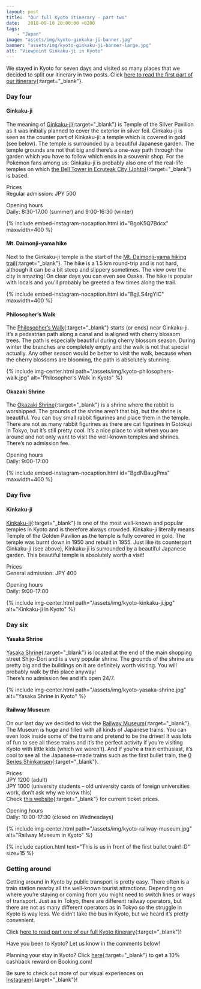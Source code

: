 ```yaml
---
layout: post
title:  "Our full Kyoto itinerary - part two"
date:   2018-09-10 20:00:00 +0200
tags:
    - "Japan"
image: "assets/img/kyoto-ginkaku-ji-banner.jpg"
banner: "assets/img/kyoto-ginkaku-ji-banner-large.jpg"
alt: "Viewpoint Ginkaku-ji in Kyoto"
---
```


We stayed in Kyoto for seven days and visited so many places that we decided to split our itinerary in two posts. Click [here to read the first part of our itinerary][blog post one]{:target="_blank"}. 

### Day four

#### Ginkaku-ji

The meaning of [Ginkaku-ji][ginkaku-ji]{:target="_blank"} is Temple of the Silver Pavilion as it was initially planned to cover the exterior in silver foil. Ginkaku-ji is seen as the counter part of Kinkaku-ji: a temple which is covered in gold (see below). The temple is surrounded by a beautiful Japanese garden. The temple grounds are not that big and there’s a one-way path through the garden which you have to follow which ends in a souvenir shop. For the Pokémon fans among us: Ginkaku-ji is probably also one of the real-life temples on which [the Bell Tower in Ecruteak City (Johto)][bell tower]{:target="_blank"} is based.

Prices  
Regular admission: JPY 500  

Opening hours  
Daily: 8:30-17.00 (summer) and 9:00-16:30 (winter)  

{% include embed-instagram-nocaption.html id="BgoK5Q7Bdcx" maxwidth=400 %}

#### Mt. Daimonji-yama hike 

Next to the Ginkaku-ji temple is the start of the [Mt. Daimonji-yama hiking trail][mt daimonji-yama]{:target="_blank"}. The hike is a 1.5 km round-trip and is not hard, although it can be a bit steep and slippery sometimes. The view over the city is amazing! On clear days you can even see Osaka. The hike is popular with locals and you’ll probably be greeted a few times along the trail.

{% include embed-instagram-nocaption.html id="BgjLS4rgYIC" maxwidth=400 %}

#### Philosopher’s Walk

The [Philosopher’s Walk][philosophers walk]{:target="_blank"} starts (or ends) near Ginkaku-ji. It’s a pedestrian path along a canal and is aligned with cherry blossom trees. The path is especially beautiful during cherry blossom season. During winter the branches are completely empty and the walk is not that special actually. Any other season would be better to visit the walk, because when the cherry blossoms are blooming, the path is absolutely stunning. 

{% include img-center.html path="/assets/img/kyoto-philosophers-walk.jpg" alt="Philosopher's Walk in Kyoto" %}

#### Okazaki Shrine

The [Okazaki Shrine][okazaki shrine]{:target="_blank"} is a shrine where the rabbit is worshipped. The grounds of the shrine aren’t that big, but the shrine is beautiful. You can buy small rabbit figurines and place them in the temple. There are not as many rabbit figurines as there are cat figurines in Gotokuji in Tokyo, but it’s still pretty cool. It’s a nice place to visit when you are around and not only want to visit the well-known temples and shrines.   
There’s no admission fee.

Opening hours  
Daily: 9:00-17:00  

{% include embed-instagram-nocaption.html id="BgdNBaugPms" maxwidth=400 %}

### Day five

#### Kinkaku-ji

[Kinkaku-ji][kinkaku-ji]{:target="_blank"} is one of the most well-known and popular temples in Kyoto and is therefore always crowded. Kinkaku-ji literally means Temple of the Golden Pavilion as the temple is fully covered in gold. The temple was burnt down in 1950 and rebuilt in 1955. Just like its counterpart Ginkaku-ji (see above), Kinkaku-ji is surrounded by a beautiful Japanese garden. This beautiful temple is absolutely worth a visit! 

Prices  
General admission: JPY 400  

Opening hours  
Daily: 9:00-17:00  

{% include img-center.html path="/assets/img/kyoto-kinkaku-ji.jpg" alt="Kinkaku-ji in Kyoto" %}

### Day six

#### Yasaka Shrine

[Yasaka Shrine][yasaka shrine]{:target="_blank"} is located at the end of the main shopping street Shijo-Dori and is a very popular shrine. The grounds of the shrine are pretty big and the buildings on it are definitely worth visiting. You will probably walk by this place anyway!   
There’s no admission fee and it’s open 24/7.

{% include img-center.html path="/assets/img/kyoto-yasaka-shrine.jpg" alt="Yasaka Shrine in Kyoto" %}

#### Railway Museum

On our last day we decided to visit the [Railway Museum][railway museum]{:target="_blank"}. The Museum is huge and filled with all kinds of Japanese trains. You can even look inside some of the trains and pretend to be the driver! It was lots of fun to see all these trains and it’s the perfect activity if you’re visiting Kyoto with little kids (which we weren’t). And if you’re a train enthusiast, it’s cool to see all the Japanese-made trains such as the first bullet train, the [0 Series Shinkansen][0 series shinkansen]{:target="_blank"}.

Prices  
JPY 1200 (adult)  
JPY 1000 (university students – old university cards of foreign universities work, don’t ask why we know this)  
Check [this website][railway museum website]{:target="_blank"} for current ticket prices.

Opening hours  
Daily: 10:00-17:30 (closed on Wednesdays)   

{% include img-center.html path="/assets/img/kyoto-railway-museum.jpg" alt="Railway Museum in Kyoto" %}

{% include caption.html text="This is us in front of the first bullet train! :D" size=15 %}

### Getting around

Getting around in Kyoto by public transport is pretty easy. There often is a train station nearby all the well-known tourist attractions. Depending on where you’re staying or coming from you might need to switch lines or ways of transport. Just as in Tokyo, there are different railway operators, but there are not as many different operators as in Tokyo so the struggle in Kyoto is way less. We didn’t take the bus in Kyoto, but we heard it’s pretty convenient. 

Click [here to read part one of our full Kyoto itinerary][blog post one]{:target="_blank"}! 

Have you been to Kyoto? Let us know in the comments below!

Planning your stay in Kyoto? Click [here][booking.com]{:target="_blank"} to get a 10% cashback reward on Booking.com! 

Be sure to check out more of our visual experiences on [Instagram][instagram]{:target="_blank"}!

[instagram]: https://instagram.com/kipamojo 
[booking.com]: https://www.booking.com/s/11_6/joop9916 
[ginkaku-ji]: https://goo.gl/maps/9WJbVaQCkTz 
[bell tower]: https://bulbapedia.bulbagarden.net/wiki/Bell_Tower#Origin 
[mt daimonji-yama]: https://goo.gl/maps/B5dpe8Vo2oG2 
[philosophers walk]: https://goo.gl/maps/yTYgAdVxxhq 
[okazaki shrine]: https://goo.gl/maps/RGZxmxHW6UJ2 
[kinkaku-ji]: https://goo.gl/maps/9j7HePYM86D2 
[yasaka shrine]: https://goo.gl/maps/VEtytiYRRfR2 
[railway museum]: https://goo.gl/maps/bmLR5n5jzyA2 
[0 series shinkansen]: https://en.wikipedia.org/wiki/0_Series_Shinkansen#Preserved_examples 
[railway museum website]: http://www.kyotorailwaymuseum.jp/en/ 

[blog post one]: https://kipamojo.world/2018/09/13/Our-full-Kyoto-itinerary-part-one.html

